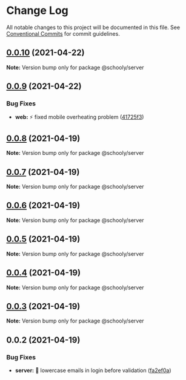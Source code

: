 # Change Log

All notable changes to this project will be documented in this file.
See [Conventional Commits](https://conventionalcommits.org) for commit guidelines.

## [0.0.10](https://github.com/uptotec/Schooly/compare/v0.0.9...v0.0.10) (2021-04-22)

**Note:** Version bump only for package @schooly/server





## [0.0.9](https://github.com/uptotec/Schooly/compare/v0.0.8...v0.0.9) (2021-04-22)


### Bug Fixes

* **web:** :zap: fixed mobile overheating problem ([41725f3](https://github.com/uptotec/Schooly/commit/41725f352c895102e854d0abbbc4fde7ae29b588))





## [0.0.8](https://github.com/uptotec/Schooly/compare/v0.0.7...v0.0.8) (2021-04-19)

**Note:** Version bump only for package @schooly/server





## [0.0.7](https://github.com/uptotec/Schooly/compare/v0.0.6...v0.0.7) (2021-04-19)

**Note:** Version bump only for package @schooly/server





## [0.0.6](https://github.com/uptotec/Schooly/compare/v0.0.5...v0.0.6) (2021-04-19)

**Note:** Version bump only for package @schooly/server





## [0.0.5](https://github.com/uptotec/Schooly/compare/v0.0.4...v0.0.5) (2021-04-19)

**Note:** Version bump only for package @schooly/server





## [0.0.4](https://github.com/uptotec/Schooly/compare/v0.0.3...v0.0.4) (2021-04-19)

**Note:** Version bump only for package @schooly/server





## [0.0.3](https://github.com/uptotec/Schooly/compare/v0.0.2...v0.0.3) (2021-04-19)

**Note:** Version bump only for package @schooly/server





## 0.0.2 (2021-04-19)


### Bug Fixes

* **server:** :bug: lowercase emails in login before validation ([fa2ef0a](https://github.com/uptotec/Schooly/commit/fa2ef0aa4872a430db15c88204a3adf4780356ce))
